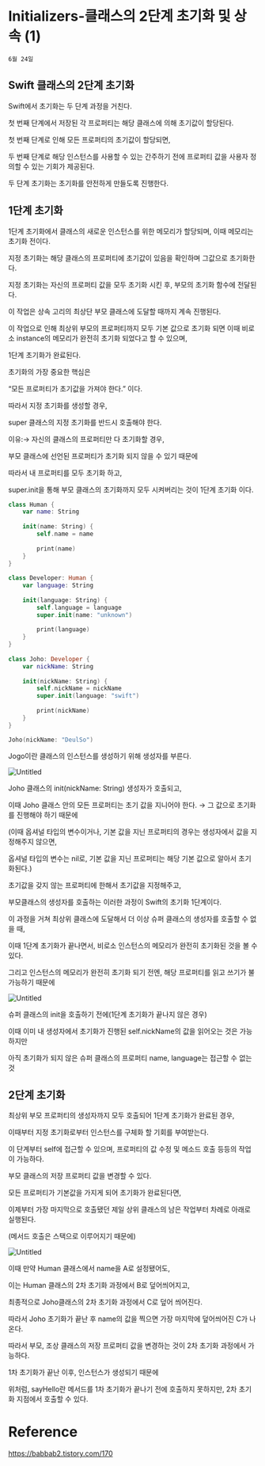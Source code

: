# Initializers-클래스의 2단계 초기화 및 상속 (1)

`6월 24일`

## Swift 클래스의 2단계 초기화

Swift에서 초기화는 두 단계 과정을 거친다.

첫 번째 단계에서 저장된 각 프로퍼티는 해당 클래스에 의해 초기값이 할당된다.

첫 번째 단계로 인해 모든 프로퍼티의 초기값이 할당되면,

두 번째 단계로 해당 인스턴스를 사용할 수 있는 간주하기 전에 프로퍼티 값을 사용자 정의할 수 있는 기회가 제공된다.

두 단계 초기화는 초기화를 안전하게 만들도록 진행한다.

## 1단계 초기화

1단계 초기화에서 클래스의 새로운 인스턴스를 위한 메모리가 할당되며, 이때 메모리는 초기화 전이다.

지정 초기화는 해당 클래스의 프로퍼티에 초기값이 있음을 확인하며 그값으로 초기화한다.

지정 초기화는 자신의 프로퍼티 값을 모두 초기화 시킨 후, 부모의 초기화 함수에 전달된다.

이 작업은 상속 고리의 최상단 부모 클래스에 도달할 때까지 계속 진행된다.

이 작업으로 인해 최상위 부모의 프로퍼티까지 모두 기본 값으로 초기화 되면 이때 비로소 instance의 메모리가 완전히 초기화 되었다고 할 수 있으며,

1단계 초기화가 완료된다.

초기화의 가장 중요한 핵심은

“모든 프로퍼티가 초기값을 가져야 한다.” 이다.

따라서 지정 초기화를 생성할 경우, 

super 클래스의 지정 초기화를 반드시 호출해야 한다.

이유:→ 자신의 클래스의 프로퍼티만 다 초기화할 경우,

부모 클래스에 선언된 프로퍼티가 초기화 되지 않을 수 있기 때문에

따라서 내 프로퍼티를 모두 초기화 하고,

super.init을 통해 부모 클래스의 초기화까지 모두 시켜버리는 것이 1단계 초기화 이다.

```swift
class Human {
    var name: String
    
    init(name: String) {
        self.name = name
        
        print(name)
    }
}
 
class Developer: Human {
    var language: String
    
    init(language: String) {
        self.language = language
        super.init(name: "unknown")
        
        print(language)
    }
}
 
class Joho: Developer {
    var nickName: String
    
    init(nickName: String) {
        self.nickName = nickName
        super.init(language: "swift")
        
        print(nickName)
    }
}
```

```swift
Joho(nickName: "DeulSo")
```

Jogo이란 클래스의 인스턴스를 생성하기 위해 생성자를 부른다.

![Untitled](https://s3-us-west-2.amazonaws.com/secure.notion-static.com/51e73051-bb09-4495-8473-ac2363019ec6/Untitled.png)

Joho 클래스의 init(nickName: String) 생성자가 호출되고,

이때 Joho 클래스 안의 모든 프로퍼티는 초기 값을 지니어야 한다. → 그 값으로 초기화를 진행해야 하기 때문에

(이때 옵셔널 타입의 변수이거나, 기본 값을 지닌 프로퍼티의 경우는 생성자에서 값을 지정해주지 않으면, 

옵셔널 타입의 변수는 nil로, 기본 값을 지닌 프로퍼티는 해당 기본 값으로 알아서 초기화된다.)

초기값을 갖지 않는 프로퍼티에 한해서 초기값을 지정해주고,

부모클래스의 생성자를 호출하는 이러한 과정이 Swift의 초기화 1단계이다.

이 과정을 거쳐 최상위 클래스에 도달해서 더 이상 슈퍼 클래스의 생성자를 호출할 수 없을 때, 

이때 1단계 초기화가 끝나면서, 비로소 인스턴스의 메모리가 완전히 초기화된 것을 볼 수 있다.

그리고 인스턴스의 메모리가 완전히 초기화 되기 전엔, 해당 프로퍼티를 읽고 쓰기가 불가능하기 때문에

![Untitled](https://s3-us-west-2.amazonaws.com/secure.notion-static.com/b91cbedd-a8db-4e4b-b5b3-5ba8bf1cd070/Untitled.png)

슈퍼 클래스의 init을 호출하기 전에(1단계 초기화가 끝나지 않은 경우)

이때 이미 내 생성자에서 초기화가 진행된 self.nickName의 값을 읽어오는 것은 가능하지만

아직 초기화가 되지 않은 슈퍼 클래스의 프로퍼티 name, language는 접근할 수 없는 것

## 2단계 초기화

최상위 부모 프로퍼티의 생성자까지 모두 호출되어 1단계 초기화가 완료된 경우,

이때부터 지정 초기화로부터 인스턴스를 구체화 할 기회를 부여받는다.

이 단계부터 self에 접근할 수 있으며, 프로퍼티의 값 수정 및 메소드 호출 등등의 작업이 가능하다.

부모 클래스의 저장 프로퍼티 값을 변경할 수 있다.

모든 프로퍼티가 기본값을 가지게 되어 초기화가 완료된다면,

이제부터 가장 마지막으로 호출됐던 제일 상위 클래스의 남은 작업부터 차례로 아래로 실행된다.

(메서드 호출은 스택으로 이루어지기 때문에)

![Untitled](https://s3-us-west-2.amazonaws.com/secure.notion-static.com/f060f91f-85f0-4fe2-8f2c-e89b0617c226/Untitled.png)

이때 만약 Human 클래스에서 name을 A로 설정됐어도,

이는 Human 클래스의 2차 초기화 과정에서 B로 덮어씌어지고,

최종적으로 Joho클래스의 2차 초기화 과정에서 C로 덮어 씌어진다.

따라서 Joho 초기화가 끝난 후 name의 값을 찍으면 가장 마지막에 덮어씌어진 C가 나온다.

따라서 부모, 조상 클래스의 저장 프로퍼티 값을 변경하는 것이 2차 초기화 과정에서 가능하다.

1차 초기화가 끝난 이후, 인스턴스가 생성되기 때문에

위처럼, sayHello란 메서드를 1차 초기화가 끝나기 전에 호출하지 못하지만, 2차 초기화 지점에서 호출할 수 있다.

# Reference

https://babbab2.tistory.com/170
